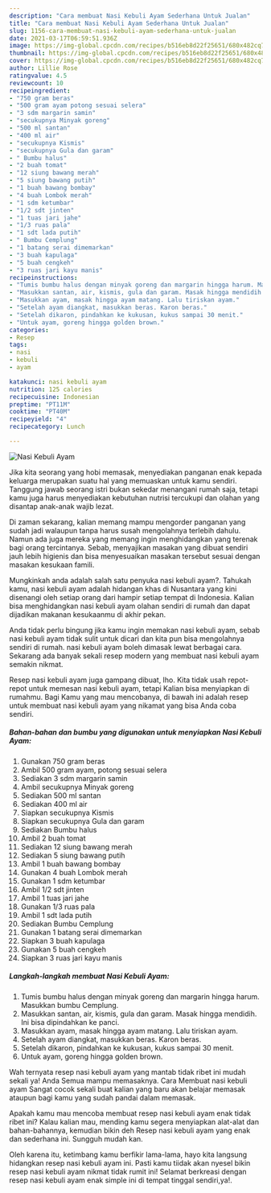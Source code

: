 ```yaml
---
description: "Cara membuat Nasi Kebuli Ayam Sederhana Untuk Jualan"
title: "Cara membuat Nasi Kebuli Ayam Sederhana Untuk Jualan"
slug: 1156-cara-membuat-nasi-kebuli-ayam-sederhana-untuk-jualan
date: 2021-03-17T06:59:51.936Z
image: https://img-global.cpcdn.com/recipes/b516eb8d22f25651/680x482cq70/nasi-kebuli-ayam-foto-resep-utama.jpg
thumbnail: https://img-global.cpcdn.com/recipes/b516eb8d22f25651/680x482cq70/nasi-kebuli-ayam-foto-resep-utama.jpg
cover: https://img-global.cpcdn.com/recipes/b516eb8d22f25651/680x482cq70/nasi-kebuli-ayam-foto-resep-utama.jpg
author: Lillie Rose
ratingvalue: 4.5
reviewcount: 10
recipeingredient:
- "750 gram beras"
- "500 gram ayam potong sesuai selera"
- "3 sdm margarin samin"
- "secukupnya Minyak goreng"
- "500 ml santan"
- "400 ml air"
- "secukupnya Kismis"
- "secukupnya Gula dan garam"
- " Bumbu halus"
- "2 buah tomat"
- "12 siung bawang merah"
- "5 siung bawang putih"
- "1 buah bawang bombay"
- "4 buah Lombok merah"
- "1 sdm ketumbar"
- "1/2 sdt jinten"
- "1 tuas jari jahe"
- "1/3 ruas pala"
- "1 sdt lada putih"
- " Bumbu Cemplung"
- "1 batang serai dimemarkan"
- "3 buah kapulaga"
- "5 buah cengkeh"
- "3 ruas jari kayu manis"
recipeinstructions:
- "Tumis bumbu halus dengan minyak goreng dan margarin hingga harum. Masukkan bumbu Cemplung."
- "Masukkan santan, air, kismis, gula dan garam. Masak hingga mendidih. Ini bisa dipindahkan ke panci."
- "Masukkan ayam, masak hingga ayam matang. Lalu tiriskan ayam."
- "Setelah ayam diangkat, masukkan beras. Karon beras."
- "Setelah dikaron, pindahkan ke kukusan, kukus sampai 30 menit."
- "Untuk ayam, goreng hingga golden brown."
categories:
- Resep
tags:
- nasi
- kebuli
- ayam

katakunci: nasi kebuli ayam 
nutrition: 125 calories
recipecuisine: Indonesian
preptime: "PT11M"
cooktime: "PT40M"
recipeyield: "4"
recipecategory: Lunch

---
```



![Nasi Kebuli Ayam](https://img-global.cpcdn.com/recipes/b516eb8d22f25651/680x482cq70/nasi-kebuli-ayam-foto-resep-utama.jpg)

Jika kita seorang yang hobi memasak, menyediakan panganan enak kepada keluarga merupakan suatu hal yang memuaskan untuk kamu sendiri. Tanggung jawab seorang istri bukan sekedar menangani rumah saja, tetapi kamu juga harus menyediakan kebutuhan nutrisi tercukupi dan olahan yang disantap anak-anak wajib lezat.

Di zaman  sekarang, kalian memang mampu mengorder panganan yang sudah jadi walaupun tanpa harus susah mengolahnya terlebih dahulu. Namun ada juga mereka yang memang ingin menghidangkan yang terenak bagi orang tercintanya. Sebab, menyajikan masakan yang dibuat sendiri jauh lebih higienis dan bisa menyesuaikan masakan tersebut sesuai dengan masakan kesukaan famili. 



Mungkinkah anda adalah salah satu penyuka nasi kebuli ayam?. Tahukah kamu, nasi kebuli ayam adalah hidangan khas di Nusantara yang kini disenangi oleh setiap orang dari hampir setiap tempat di Indonesia. Kalian bisa menghidangkan nasi kebuli ayam olahan sendiri di rumah dan dapat dijadikan makanan kesukaanmu di akhir pekan.

Anda tidak perlu bingung jika kamu ingin memakan nasi kebuli ayam, sebab nasi kebuli ayam tidak sulit untuk dicari dan kita pun bisa mengolahnya sendiri di rumah. nasi kebuli ayam boleh dimasak lewat berbagai cara. Sekarang ada banyak sekali resep modern yang membuat nasi kebuli ayam semakin nikmat.

Resep nasi kebuli ayam juga gampang dibuat, lho. Kita tidak usah repot-repot untuk memesan nasi kebuli ayam, tetapi Kalian bisa menyiapkan di rumahmu. Bagi Kamu yang mau mencobanya, di bawah ini adalah resep untuk membuat nasi kebuli ayam yang nikamat yang bisa Anda coba sendiri.

<!--inarticleads1-->

##### Bahan-bahan dan bumbu yang digunakan untuk menyiapkan Nasi Kebuli Ayam:

1. Gunakan 750 gram beras
1. Ambil 500 gram ayam, potong sesuai selera
1. Sediakan 3 sdm margarin samin
1. Ambil secukupnya Minyak goreng
1. Sediakan 500 ml santan
1. Sediakan 400 ml air
1. Siapkan secukupnya Kismis
1. Siapkan secukupnya Gula dan garam
1. Sediakan  Bumbu halus
1. Ambil 2 buah tomat
1. Sediakan 12 siung bawang merah
1. Sediakan 5 siung bawang putih
1. Ambil 1 buah bawang bombay
1. Gunakan 4 buah Lombok merah
1. Gunakan 1 sdm ketumbar
1. Ambil 1/2 sdt jinten
1. Ambil 1 tuas jari jahe
1. Gunakan 1/3 ruas pala
1. Ambil 1 sdt lada putih
1. Sediakan  Bumbu Cemplung
1. Gunakan 1 batang serai dimemarkan
1. Siapkan 3 buah kapulaga
1. Gunakan 5 buah cengkeh
1. Siapkan 3 ruas jari kayu manis




<!--inarticleads2-->

##### Langkah-langkah membuat Nasi Kebuli Ayam:

1. Tumis bumbu halus dengan minyak goreng dan margarin hingga harum. Masukkan bumbu Cemplung.
1. Masukkan santan, air, kismis, gula dan garam. Masak hingga mendidih. Ini bisa dipindahkan ke panci.
1. Masukkan ayam, masak hingga ayam matang. Lalu tiriskan ayam.
1. Setelah ayam diangkat, masukkan beras. Karon beras.
1. Setelah dikaron, pindahkan ke kukusan, kukus sampai 30 menit.
1. Untuk ayam, goreng hingga golden brown.




Wah ternyata resep nasi kebuli ayam yang mantab tidak ribet ini mudah sekali ya! Anda Semua mampu memasaknya. Cara Membuat nasi kebuli ayam Sangat cocok sekali buat kalian yang baru akan belajar memasak ataupun bagi kamu yang sudah pandai dalam memasak.

Apakah kamu mau mencoba membuat resep nasi kebuli ayam enak tidak ribet ini? Kalau kalian mau, mending kamu segera menyiapkan alat-alat dan bahan-bahannya, kemudian bikin deh Resep nasi kebuli ayam yang enak dan sederhana ini. Sungguh mudah kan. 

Oleh karena itu, ketimbang kamu berfikir lama-lama, hayo kita langsung hidangkan resep nasi kebuli ayam ini. Pasti kamu tiidak akan nyesel bikin resep nasi kebuli ayam nikmat tidak rumit ini! Selamat berkreasi dengan resep nasi kebuli ayam enak simple ini di tempat tinggal sendiri,ya!.

